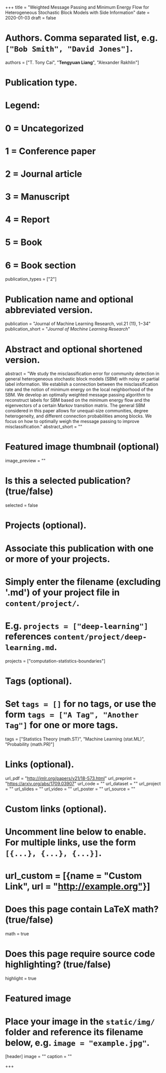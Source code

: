 +++
title = "Weighted Message Passing and Minimum Energy Flow for Heterogeneous Stochastic Block Models with Side Information"
date = 2020-01-03
draft = false

# Authors. Comma separated list, e.g. `["Bob Smith", "David Jones"]`.
authors = ["T. Tony Cai", "**Tengyuan Liang**", "Alexander Rakhlin"]

# Publication type.
# Legend:
# 0 = Uncategorized
# 1 = Conference paper
# 2 = Journal article
# 3 = Manuscript
# 4 = Report
# 5 = Book
# 6 = Book section
publication_types = ["2"]

# Publication name and optional abbreviated version.
publication = "Journal of Machine Learning Research, vol.21 (11), 1−34"
publication_short = "*Journal of Machine Learning Research*"

# Abstract and optional shortened version.
abstract = "We study the misclassification error for community detection in general heterogeneous stochastic block models (SBM) with noisy or partial label information. We establish a connection between the misclassification rate and the notion of minimum energy on the local neighborhood of the SBM. We develop an optimally weighted message passing algorithm to reconstruct labels for SBM based on the minimum energy flow and the eigenvectors of a certain Markov transition matrix. The general SBM considered in this paper allows for unequal-size communities, degree heterogeneity, and different connection probabilities among blocks. We focus on how to optimally weigh the message passing to improve misclassification."
abstract_short = ""

# Featured image thumbnail (optional)
image_preview = ""

# Is this a selected publication? (true/false)
selected = false

# Projects (optional).
#   Associate this publication with one or more of your projects.
#   Simply enter the filename (excluding '.md') of your project file in `content/project/`.
#   E.g. `projects = ["deep-learning"]` references `content/project/deep-learning.md`.
projects = ["computation-statistics-boundaries"]

# Tags (optional).
#   Set `tags = []` for no tags, or use the form `tags = ["A Tag", "Another Tag"]` for one or more tags.
tags = ["Statistics Theory (math.ST)", "Machine Learning (stat.ML)", "Probability (math.PR)"]

# Links (optional).
url_pdf = "http://jmlr.org/papers/v21/18-573.html"
url_preprint = "https://arxiv.org/abs/1709.03907"
url_code = ""
url_dataset = ""
url_project = ""
url_slides = ""
url_video = ""
url_poster = ""
url_source = ""

# Custom links (optional).
#   Uncomment line below to enable. For multiple links, use the form `[{...}, {...}, {...}]`.
# url_custom = [{name = "Custom Link", url = "http://example.org"}]

# Does this page contain LaTeX math? (true/false)
math = true

# Does this page require source code highlighting? (true/false)
highlight = true

# Featured image
# Place your image in the `static/img/` folder and reference its filename below, e.g. `image = "example.jpg"`.
[header]
image = ""
caption = ""

+++
